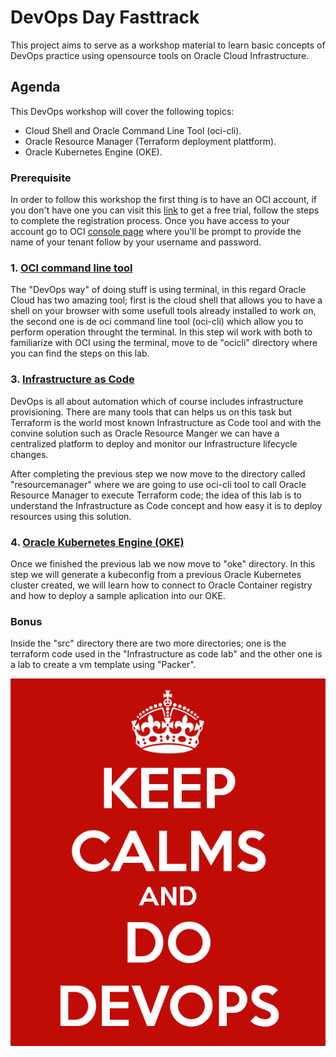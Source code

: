 # DevOps Day Fasttrack

This project aims to serve as a workshop material to learn basic concepts of DevOps practice using opensource tools on Oracle Cloud Infrastructure.

## Agenda

This DevOps workshop will cover the following topics:

- Cloud Shell and Oracle Command Line Tool (oci-cli).
- Oracle Resource Manager (Terraform deployment plattform).
- Oracle Kubernetes Engine (OKE).

### Prerequisite

In order to follow this workshop the first thing is to have an OCI account, if you don't have one you can visit this [link](https://www.oracle.com/cloud/free/) to get a free trial, follow the steps to complete the registration process. Once you have access to your account go to OCI [console page](https://console.us-ashburn-1.oraclecloud.com/) where you'll be prompt to provide the name of your tenant follow by your username and password.


### 1. [OCI command line tool](/ocicli/tutorial.md)

The "DevOps way" of doing stuff is using terminal, in this regard Oracle Cloud has two amazing tool; first is the cloud shell that allows you to have a shell on your browser with some usefull tools already installed to work on, the second one is de oci command line tool (oci-cli) which allow you to perform operation throught the terminal. In this step wil work with both to familiarize with OCI using the terminal, move to de "ocicli" directory where you can find the steps on this lab.

### 3.  [Infrastructure as Code](/resourcemanager/tutorial.md)

DevOps is all about automation which of course includes infrastructure provisioning. There are many tools that can helps us on this task but Terraform is the world most known Infrastructure as Code tool and with the convine solution such as Oracle Resource Manger we can have a centralized platform to deploy and monitor our Infrastructure lifecycle changes. 

After completing the previous step we now move to the directory called "resourcemanager" where we are going to use oci-cli tool to call Oracle Resource Manager to execute Terraform code; the idea of this lab is to understand the Infrastructure as Code concept and how easy it is to deploy resources using this solution. 

### 4. [Oracle Kubernetes Engine (OKE)](/oke/tutorial.md)

Once we finished the previous lab we now move to "oke" directory. In this step we will generate a kubeconfig from a previous Oracle Kubernetes cluster created, we will learn how to connect to Oracle Container registry and how to deploy a sample aplication into our OKE. 

### Bonus

Inside the "src" directory there are two more directories; one is the terraform code used in the "Infrastructure as code lab" and the other one is a lab to create a vm template using "Packer".

![keepcalm](/src/img/keep-calms-and-do-devops.png)





